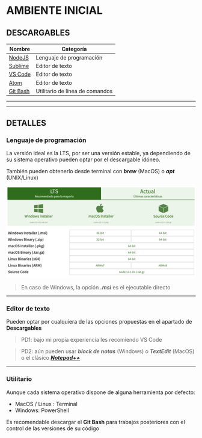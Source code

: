 # AMBIENTE INICIAL

## DESCARGABLES
Nombre | Categoría
--|--
[NodeJS][nodeLink] | Lenguaje de programación
[Sublime][sublimeLink] | Editor de texto
[VS Code][vscodeLink] | Editor de texto
[Atom][atomLink] | Editor de texto
[Git Bash][bashLink] | Utilitario de línea de comandos

________
________

## DETALLES

### Lenguaje de programación
La versión ideal es la LTS, por ser una versión estable, ya dependiendo de su sistema operativo pueden optar por el descargable idóneo.

También pueden obtenerlo desde terminal con ___brew___ (MacOS) o ___apt___ (UNIX/Linux)

![página oficial de NodeJS][nodeLTS]

> En caso de Windows, la opción ___.msi___ es el ejecutable directo
________

### Editor de texto
Pueden optar por cualquiera de las opciones propuestas en el apartado de __Descargables__

> PD1: bajo mi propia experiencia les recomiendo VS Code

> PD2: aún pueden usar ___block de notas___ (Windows) o ___TextEdit___ (MacOS) o el clásico [___Notepad++___][notepadLink]

________
### Utilitario
Aunque cada sistema operativo dispone de alguna herramienta por defecto:
- MacOS / Linux : Terminal
- Windows: PowerShell

Es recomendable descargar el __Git Bash__ para trabajos posteriores con el control de las versiones de su código


[nodeLink]: https://nodejs.org/es/download/
[sublimeLink]: https://www.sublimetext.com/
[vscodeLink]: https://code.visualstudio.com/#alt-downloads
[atomLink]: https://atom.io/
[bashLink]: https://git-scm.com/downloads
[notepadLink]: https://notepad-plus-plus.org/downloads/
[nodeLTS]: ./node.png